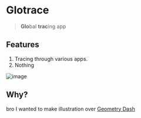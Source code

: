# Glotrace

> **Glo**bal **trac**ing app

## Features

1. Tracing through various apps.
2. Nothing

![image](https://i.imgur.com/2MUhEqP.png)

## Why?

bro I wanted to make illustration over [Geometry Dash](https://store.steampowered.com/app/322170/Geometry_Dash/)